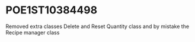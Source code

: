# POE1ST10384498
Removed extra classes Delete and Reset Quantity class and by mistake the Recipe manager class
